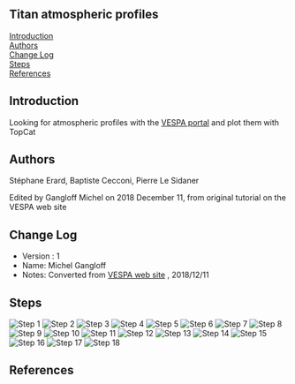 ## Titan atmospheric profiles

[Introduction](#Intro)  
[Authors](#Authors)  
[Change Log](#Log)  
[Steps](#Steps)  
[References](#References)

## Introduction

Looking for atmospheric profiles with the [VESPA portal](http://vespa.obspm.fr) and plot them with TopCat

## Authors

Stéphane Erard, Baptiste Cecconi, Pierre Le Sidaner

Edited by Gangloff Michel on 2018 December 11, from original tutorial on the VESPA web site

## Change Log

* Version : 1
* Name: Michel Gangloff
* Notes: Converted from [VESPA web site](http://www.europlanet-vespa.eu/tutos.shtml) , 2018/12/11

## Steps


<img src="https://github.com/epn-vespa/tutorials/blob/master/atmospheres/Atmospheric-profiles/img/StepOne.png" alt="Step 1"> 

<img src="https://github.com/epn-vespa/tutorials/blob/master/atmospheres/Atmospheric-profiles/img/StepTwo.png" alt="Step 2">
<img src="https://github.com/epn-vespa/tutorials/blob/master/atmospheres/Atmospheric-profiles/img/StepThree.png" alt="Step 3">
<img src="https://github.com/epn-vespa/tutorials/blob/master/atmospheres/Atmospheric-profiles/img/StepFour.png" alt="Step 4">
<img src="https://github.com/epn-vespa/tutorials/blob/master/atmospheres/Atmospheric-profiles/img/StepFive.png" alt="Step 5">
<img src="https://github.com/epn-vespa/tutorials/blob/master/atmospheres/Atmospheric-profiles/img/StepSix.png" alt="Step 6">
<img src="https://github.com/epn-vespa/tutorials/blob/master/atmospheres/Atmospheric-profiles/img/StepSeven.png" alt="Step 7">
<img src="https://github.com/epn-vespa/tutorials/blob/master/atmospheres/Atmospheric-profiles/img/StepEight.png" alt="Step 8">
<img src="https://github.com/epn-vespa/tutorials/blob/master/atmospheres/Atmospheric-profiles/img/StepNine.png" alt="Step 9">
<img src="https://github.com/epn-vespa/tutorials/blob/master/atmospheres/Atmospheric-profiles/img/StepTen.png" alt="Step 10">
<img src="https://github.com/epn-vespa/tutorials/blob/master/atmospheres/Atmospheric-profiles/img/StepEleven.png" alt="Step 11">
<img src="https://github.com/epn-vespa/tutorials/blob/master/atmospheres/Atmospheric-profiles/img/StepTwelve.png" alt="Step 12">
<img src="https://github.com/epn-vespa/tutorials/blob/master/atmospheres/Atmospheric-profiles/img/StepThirteen.png" alt="Step 13">
<img src="https://github.com/epn-vespa/tutorials/blob/master/atmospheres/Atmospheric-profiles/img/StepFourteen.png" alt="Step 14">
<img src="https://github.com/epn-vespa/tutorials/blob/master/atmospheres/Atmospheric-profiles/img/StepFifteen.png" alt="Step 15">
<img src="https://github.com/epn-vespa/tutorials/blob/master/atmospheres/Atmospheric-profiles/img/StepSixteen.png" alt="Step 16">
<img src="https://github.com/epn-vespa/tutorials/blob/master/atmospheres/Atmospheric-profiles/img/StepSeventeen.png" alt="Step 17">
<img src="https://github.com/epn-vespa/tutorials/blob/master/atmospheres/Atmospheric-profiles/img/StepEighteen.png" alt="Step 18">


## References




